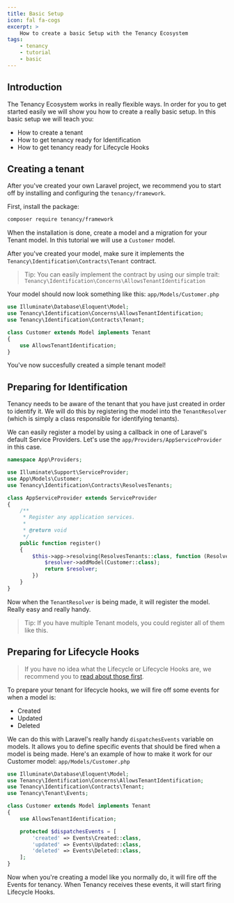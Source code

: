 ```yaml
---
title: Basic Setup
icon: fal fa-cogs
excerpt: >
    How to create a basic Setup with the Tenancy Ecosystem
tags:
    - tenancy
    - tutorial
    - basic
---
```


## Introduction
The Tenancy Ecosystem works in really flexible ways. In order for you to get started easily we will show you how to create a really basic setup. In this basic setup we will teach you:
- How to create a tenant
- How to get tenancy ready for Identification
- How to get tenancy ready for Lifecycle Hooks

## Creating a tenant
After you've created your own Laravel project, we recommend you to start off by installing and configuring the `tenancy/framework`.

First, install the package:
```bash
composer require tenancy/framework
```

When the installation is done, create a model and a migration for your Tenant model. In this tutorial we will use a `Customer` model.

After you've created your model, make sure it implements the `Tenancy\Identification\Contracts\Tenant` contract.
> Tip: You can easily implement the contract by using our simple trait: `Tenancy\Identification\Concerns\AllowsTenantIdentification`

Your model should now look something like this:
`app/Models/Customer.php`
```php
use Illuminate\Database\Eloquent\Model;
use Tenancy\Identification\Concerns\AllowsTenantIdentification;
use Tenancy\Identification\Contracts\Tenant;

class Customer extends Model implements Tenant
{
    use AllowsTenantIdentification;
}
```

You've now succesfully created a simple tenant model!

## Preparing for Identification
Tenancy needs to be aware of the tenant that you have just created in order to identify it. We will do this by registering the model into the `TenantResolver` (which is simply a class responsible for identifying tenants).

We can easily register a model by using a callback in one of Laravel's default Service Providers. Let's use the `app/Providers/AppServiceProvider` in this case.

```php
namespace App\Providers;

use Illuminate\Support\ServiceProvider;
use App\Models\Customer;
use Tenancy\Identification\Contracts\ResolvesTenants;

class AppServiceProvider extends ServiceProvider
{
    /**
     * Register any application services.
     *
     * @return void
     */
    public function register()
    {
        $this->app->resolving(ResolvesTenants::class, function (ResolvesTenants $resolver){
            $resolver->addModel(Customer::class);
            return $resolver;
        })
    }
}
```

Now when the `TenantResolver` is being made, it will register the model. Really easy and really handy.
> Tip: If you have multiple Tenant models, you could register all of them like this.

## Preparing for Lifecycle Hooks
> If you have no idea what the Lifecycle or Lifecycle Hooks are, we recommend you to [read about those first](architecture-lifecycle).

To prepare your tenant for lifecycle hooks, we will fire off some events for when a model is:
- Created
- Updated
- Deleted

We can do this with Laravel's really handy `dispatchesEvents` variable on models. It allows you to define specific events that should be fired when a model is being made. Here's an example of how to make it work for our Customer model:
`app/Models/Customer.php`
```php
use Illuminate\Database\Eloquent\Model;
use Tenancy\Identification\Concerns\AllowsTenantIdentification;
use Tenancy\Identification\Contracts\Tenant;
use Tenancy\Tenant\Events;

class Customer extends Model implements Tenant
{
    use AllowsTenantIdentification;

    protected $dispatchesEvents = [
        'created' => Events\Created::class,
        'updated' => Events\Updated::class,
        'deleted' => Events\Deleted::class,
    ];
}
```
Now when you're creating a model like you normally do, it will fire off the Events for tenancy. When Tenancy receives these events, it will start firing Lifecycle Hooks.
